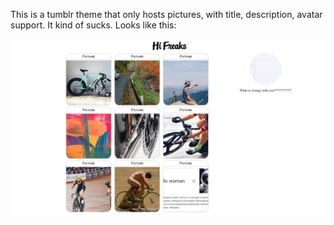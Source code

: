 This is a tumblr theme that only hosts pictures, with title, description, avatar support. It kind of sucks. Looks like this:

![Image of theme](pic.png)